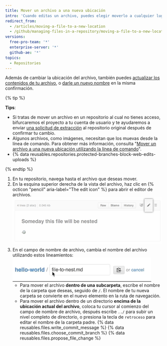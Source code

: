 ```yaml
---
title: Mover un archivo a una nueva ubicación
intro: 'Cuando editas un archivo, puedes elegir moverlo a cualquier lugar dentro de tu repositorio, incluso si el directorio no existe.'
redirect_from:
  - /articles/moving-a-file-to-a-new-location
  - /github/managing-files-in-a-repository/moving-a-file-to-a-new-location
versions:
  free-pro-team: '*'
  enterprise-server: '*'
  github-ae: '*'
topics:
  - Repositories
---
```


Además de cambiar la ubicación del archivo, también puedes [actualizar los contenidos de tu archivo](/articles/editing-files-in-your-repository), o [darle un nuevo nombre](/articles/renaming-a-file) en la misma confirmación.

{% tip %}

**Tips**:

- Si tratas de mover un archivo en un repositorio al cual no tienes acceso, bifurcaremos el proyecto a tu cuenta de usuario y te ayudaremos a enviar [una solicitud de extracción](/articles/about-pull-requests) al repositorio original después de confirmar tu cambio.
- Algunos archivos, como imágenes, necesitan que los muevas desde la línea de comando. Para obtener más información, consulta "[Mover un archivo a una nueva ubicación utilizando la línea de comando](/articles/moving-a-file-to-a-new-location-using-the-command-line)".
- {% data reusables.repositories.protected-branches-block-web-edits-uploads %}

{% endtip %}

1. En tu repositorio, navega hasta el archivo que deseas mover.
2. En la esquina superior derecha de la vista del archivo, haz clic en {% octicon "pencil" aria-label="The edit icon" %} para abrir el editor de archivos. ![Icono Edit file (Editar archivo)](/assets/images/help/repository/move-file-edit-file-icon.png)
3. En el campo de nombre de archivo, cambia el nombre del archivo utilizando estos lineamientos: ![Editar el nombre del archivo](/assets/images/help/repository/moving_files.gif)
    - Para mover el archivo **dentro de una subcarpeta**, escribe el nombre de la carpeta que deseas, seguido de `/`. El nombre de tu nueva carpeta se convierte en el nuevo elemento en la ruta de navegación.
    - Para mover el archivo dentro de un directorio **encima de la ubicación actual del archivo**, coloca tu cursor al comienzo del campo de nombre de archivo, después escribe `../` para subir un nivel completo de directorio, o presiona la tecla de `retroceso` para editar el nombre de la carpeta padre.
{% data reusables.files.write_commit_message %}
{% data reusables.files.choose_commit_branch %}
{% data reusables.files.propose_file_change %}
